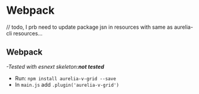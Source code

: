 # Webpack

// todo, I prb need to update package jsn in resources with same as aurelia-cli resources...

## Webpack

_-Tested with esnext skeleton:**not tested**_

* Run: `npm install aurelia-v-grid --save`
* In `main.js` add `.plugin('aurelia-v-grid')`

